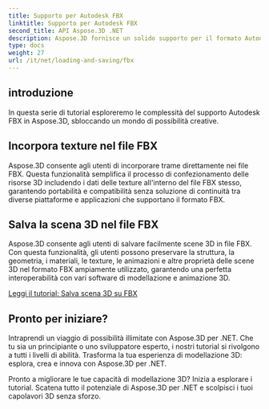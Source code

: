 ```yaml
---
title: Supporto per Autodesk FBX
linktitle: Supporto per Autodesk FBX
second_title: API Aspose.3D .NET
description: Aspose.3D fornisce un solido supporto per il formato Autodesk FBX, consentendo l'importazione e l'esportazione senza interruzioni di modelli 3D, migliorando l'interoperabilità e l'efficienza del flusso di lavoro.
type: docs
weight: 27
url: /it/net/loading-and-saving/fbx
---
```

## introduzione

In questa serie di tutorial esploreremo le complessità del supporto Autodesk FBX in Aspose.3D, sbloccando un mondo di possibilità creative.

## Incorpora texture nel file FBX

Aspose.3D consente agli utenti di incorporare trame direttamente nei file FBX. Questa funzionalità semplifica il processo di confezionamento delle risorse 3D includendo i dati delle texture all'interno del file FBX stesso, garantendo portabilità e compatibilità senza soluzione di continuità tra diverse piattaforme e applicazioni che supportano il formato FBX.

## Salva la scena 3D nel file FBX

Aspose.3D consente agli utenti di salvare facilmente scene 3D in file FBX. Con questa funzionalità, gli utenti possono preservare la struttura, la geometria, i materiali, le texture, le animazioni e altre proprietà delle scene 3D nel formato FBX ampiamente utilizzato, garantendo una perfetta interoperabilità con vari software di modellazione e animazione 3D.

[Leggi il tutorial: Salva scena 3D su FBX](save-3d-scene)

## Pronto per iniziare?

Intraprendi un viaggio di possibilità illimitate con Aspose.3D per .NET. Che tu sia un principiante o uno sviluppatore esperto, i nostri tutorial si rivolgono a tutti i livelli di abilità. Trasforma la tua esperienza di modellazione 3D: esplora, crea e innova con Aspose.3D per .NET.

Pronto a migliorare le tue capacità di modellazione 3D? Inizia a esplorare i tutorial. Scatena tutto il potenziale di Aspose.3D per .NET e scolpisci i tuoi capolavori 3D senza sforzo.